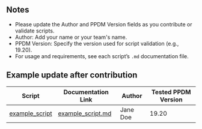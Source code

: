 ## Notes

- Please update the Author and PPDM Version fields as you contribute or validate scripts.
- Author: Add your name or your team's name.
- PPDM Version: Specify the version used for script validation (e.g., 19.20).
- For usage and requirements, see each script’s `.md` documentation file.

## Example update after contribution

| Script        | Documentation Link                                   | Author      | Tested PPDM Version |
|------------------- |---------------------------------------------------- |------------ |--------------------|
| [example_script](example_script/)  | [example_script.md](aexample_script/example_script.md) | Jane Doe   | 19.20              |

